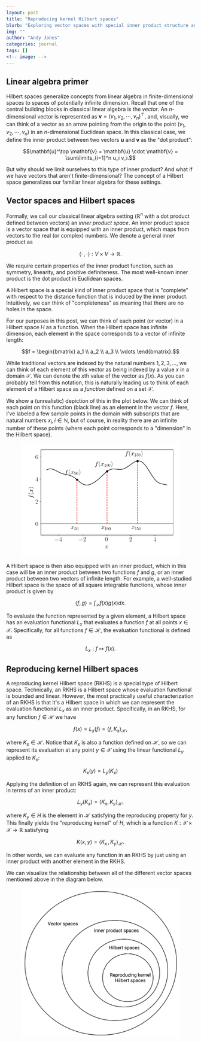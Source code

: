 ```yaml
---
layout: post
title: "Reproducing kernel Hilbert spaces"
blurb: "Exploring vector spaces with special inner product structure and a frequentist perspective on Gaussian processes."
img: ""
author: "Andy Jones"
categories: journal
tags: []
<!-- image: -->
---
```


$$\DeclareMathOperator*{\argmin}{arg\,min}$$
$$\DeclareMathOperator*{\argmax}{arg\,max}$$

<style>
.column {
  float: left;
  width: 30%;
  padding: 5px;
}

/* Clear floats after image containers */
.row::after {
  content: "";
  clear: both;
  display: table;
}
</style>


## Linear algebra primer

Hilbert spaces generalize concepts from linear algebra in finite-dimensional spaces to spaces of potentially infinite dimension. Recall that one of the central building blocks in classical linear algebra is the *vector*. An $n$-dimensional vector is represented as $\mathbf{v} = (v_1, v_2, \cdots, v_n)^\top,$ and, visually, we can think of a vector as an arrow pointing from the origin to the point $(v_1, v_2, \cdots, v_n)$ in an $n$-dimensional Euclidean space. In this classical case, we define the inner product between two vectors $\mathbf{u}$ and $\mathbf{v}$ as the "dot product":

$$\mathbf{u}^\top \mathbf{v} = \mathbf{u} \cdot \mathbf{v} = \sum\limits_{i=1}^n u_i v_i.$$

But why should we limit ourselves to this type of inner product? And what if we have vectors that aren't finite-dimensional? The concept of a Hilbert space generalizes our familiar linear algebra for these settings.

## Vector spaces and Hilbert spaces

Formally, we call our classical linear algebra setting ($\mathbb{R}^n$ with a dot product defined between vectors) an *inner product space*. An inner product space is a vector space that is equipped with an inner product, which maps from vectors to the real (or complex) numbers. We denote a general inner product as 

$$\langle \cdot \,, \cdot \rangle : V \times V \to \mathbb{R}.$$

We require certain properties of the inner product function, such as symmetry, linearity, and positive definiteness. The most well-known inner product is the dot product in Euclidean spaces.

A Hilbert space is a special kind of inner product space that is "complete" with respect to the distance function that is induced by the inner product. Intuitively, we can think of "completeness" as meaning that there are no holes in the space.

For our purposes in this post, we can think of each point (or vector) in a Hilbert space $H$ as a function. When the Hilbert space has infinite dimension, each element in the space corresponds to a vector of infinite length:

$$f = \begin{bmatrix} a_1 \\ a_2 \\ a_3 \\ \vdots \end{bmatrix}.$$

While traditional vectors are indexed by the natural numbers $1, 2, 3, \dots$, we can think of each element of this vector as being indexed by a value $x$ in a domain $\mathcal{X}$. We can denote the $x$th value of the vector as $f(x)$. As you can probably tell from this notation, this is naturally leading us to think of each element of a Hilbert space as a *function* defined on a set $\mathcal{X}$.

We show a (unrealistic) depiction of this in the plot below. We can think of each point on this function (black line) as an element in the vector $f$. Here, I've labeled a few sample points in the domain with subscripts that are natural numbers $x_i, i \in \mathbb{N}$, but of course, in reality there are an infinite number of these points (where each point corresponds to a "dimension" in the Hilbert space).

<center>
<figure>
  <img src="/assets/hilbert_space_function.png">
  <figcaption><i></i></figcaption>
</figure>
</center>

A Hilbert space is then also equipped with an inner product, which in this case will be an inner product between two functions $f$ and $g$, or an inner product between two vectors of infinite length. For example, a well-studied Hilbert space is the space of all square integrable functions, whose inner product is given by

$$\langle f, g \rangle = \int_\mathcal{X} f(x) g(x) dx.$$

To evaluate the function represented by a given element, a Hilbert space has an evaluation functional $L_x$ that evaluates a function $f$ at all points $x \in \mathcal{X}$. Specifically, for all functions $f \in \mathcal{H}$, the evaluation functional is defined as

$$L_x : f \mapsto f(x).$$

## Reproducing kernel Hilbert spaces

A reproducing kernel Hilbert space (RKHS) is a special type of Hilbert space. Technically, an RKHS is a Hilbert space whose evaluation functional is bounded and linear. However, the most practically useful characterization of an RKHS is that it's a Hilbert space in which we can represent the evaluation functional $L_x$ as an inner product. Specifically, in an RKHS, for any function $f \in \mathcal{H}$ we have

$$f(x) = L_x(f) = \langle f, K_x \rangle_{\mathcal{H}},$$

where $K_x \in \mathcal{H}$. Notice that $K_x$ is also a function defined on $\mathcal{H}$, so we can represent its evaluation at any point $y \in \mathcal{X}$ using the linear functional $L_y$ applied to $K_x$:

$$K_x(y) = L_y(K_x)$$

Applying the definition of an RKHS again, we can represent this evaluation in terms of an inner product:

$$L_y(K_x) = \langle K_x, K_y \rangle_\mathcal{H},$$

where $K_y \in H$ is the element in $\mathcal{H}$ satisfying the reproducing property for $y$. This finally yields the "reproducing kernel" of $H$, which is a function $K : \mathcal{X} \times \mathcal{X} \to \mathbb{R}$ satisfying

$$K(x, y) = \langle K_x \,, K_y \rangle_{\mathcal{H}}.$$

In other words, we can evaluate any function in an RKHS by just using an inner product with another element in the RKHS.

We can visualize the relationship between all of the different vector spaces mentioned above in the diagram below.

<center>
<figure>
  <img src="/assets/rkhs_venn.png">
  <figcaption><i></i></figcaption>
</figure>
</center>
<!-- 
## The linear case

Let's start with the extremely simple case when the RKHS is the set of functions $f(\mathbf{x}) = \mathbf{x}^\top \boldsymbol{\beta}$, defined for all $\mathbf{x} \in \mathbb{R}^n$. Here, all of these ideas reduce to simple, classical linear algebra. In particular, the we can think of each function $f$ in this space as an $n$-dimensional vector $\boldsymbol{\beta}$ representing the linear coefficients. Accordingly, the linear functional is given by

$$L_x(f) = \mathbf{x}^\top \beta.$$

Unsurprisingly, the reproducing kernel for this space is the inner product between two points $\mathbf{x}, \mathbf{y} \in \mathbb{R}^n$:

$$K(\mathbf{x}, \mathbf{y}) = \langle \mathbf{x}, \mathbf{y} \rangle = \mathbf{x}^\top \mathbf{y}.$$
 -->

## Regression

The properties of the RKHS allow for performing nonparametric regression that would seem intractable otherwise. Consider the following problem:

$$\min_{f \in \mathcal{H}} \sum\limits_{i=1}^n (y_i - f(\mathbf{x}_i))^2 + \lambda \|f\|_{\mathcal{H}}^2.$$

In its current form, this optimization problem represents a minimization over an infinite number of functions. This seems wildly intractable on its face. However, the representer theorem states that the solution must have tbe following simple form:

$$f^\star(\mathbf{x}^\prime) = \sum\limits_{i=1}^n \alpha_i K(\mathbf{x}_i, \mathbf{x}^\prime),$$

where $K(\cdot, \cdot)$ is the kernel associated with $\mathcal{H}$. This means that we only need to optimize over the finite coefficient vector $\boldsymbol{\alpha} = (\alpha_1, \cdots, \alpha_n)^\top$, rather than an infinite number of functions -- a big improvement!

Moreover, we know that we can represent the function norm as

$$\|f\|_{\mathcal{H}}^2 = \boldsymbol{\alpha}^\top \mathbf{K} \boldsymbol{\alpha},$$

where $\mathbf{K}$ is a matrix with $[\mathbf{K}]\_{ij} = K(\mathbf{x}\_i, \mathbf{x}\_j)$. We can also denote the function evaluation at a training point as $f(\mathbf{x}\_i) = \mathbf{K}\_{i\cdot}^\top \boldsymbol{\alpha}$, where $\mathbf{K}\_{i\cdot}$ is the $i$th row of $\mathbf{K}$. These steps simplify our optimization problem to the following:

$$\min_{\boldsymbol{\alpha} \in \mathbb{R}^n} \|\mathbf{y} - \mathbf{K} \boldsymbol{\alpha} \|^2 + \lambda \boldsymbol{\alpha}^\top \mathbf{K} \boldsymbol{\alpha}.$$

We can now easily solve this with calculus. Letting $\mathcal{L}$ denote the loss function above, we can expand it as follows:

$$\mathcal{L} = \mathbf{y}^\top \mathbf{y} - 2 \boldsymbol{\alpha}^\top \mathbf{K} \mathbf{y} +  \boldsymbol{\alpha}^\top \mathbf{K} \mathbf{K} \boldsymbol{\alpha} + \lambda \boldsymbol{\alpha}^\top \mathbf{K} \boldsymbol{\alpha}.$$

Taking the derivative with respect to $\boldsymbol{\alpha}$, we have

$$\frac{\partial \mathcal{L}}{\partial \boldsymbol{\alpha}} = -2 \mathbf{K} \mathbf{y} + 2 \mathbf{K} \mathbf{K} \boldsymbol{\alpha} + 2 \lambda \mathbf{K} \boldsymbol{\alpha}.$$

Equating this to zero and left-multiplying by $\mathbf{K}^{-1}$ leaves us with

$$\mathbf{K} \mathbf{K} \boldsymbol{\alpha} + \mathbf{K} \boldsymbol{\alpha} = \mathbf{K} \mathbf{y} \implies \mathbf{K} \boldsymbol{\alpha} + \lambda \boldsymbol{\alpha} = \mathbf{y}.$$

This leads us to the following solution:

$$\boldsymbol{\alpha}^\star = (\mathbf{K} + \lambda \mathbf{I}_n)^{-1} \mathbf{y}.$$

For a test point $\mathbf{x}^\prime$, the RKHS prediction is then

$$\widehat{y} = \mathbf{k}_{\mathbf{x}^\prime}^\top \boldsymbol{\alpha}^\star = k_{\mathbf{x}^\prime}^\top (\mathbf{K} + \lambda \mathbf{I}_n)^{-1} \mathbf{y},$$

where $\mathbf{k}\_{\mathbf{x}^\prime}$ is the vector with $[\mathbf{k}\_{\mathbf{x}^\prime}]\_i = K(\mathbf{x}\_i, \mathbf{x}^\prime)$.

Notice that this is also the posterior mean function for a Gaussian process with covariance function $K(\cdot, \cdot)$ and noise variance $\lambda$.

## References

- Sayan Mukherjee's [notes on reproducing kernel Hilbert spaces](http://www2.stat.duke.edu/~sayan/Sta613/2018/lec/nonlin.pdf).
- Ryan Tibshirani's [notes on the topic](https://www.stat.cmu.edu/~ryantibs/statml/lectures/RKHSnotes.pdf).
- Wikipedia entries for [RKHS](https://www.wikiwand.com/en/Reproducing_kernel_Hilbert_space) and [Hilbert spaces](https://www.wikiwand.com/en/Hilbert_space).

<!-- 

## Eigenfunctions and feature expansions

Recall that we can write a real, symmetric, $n \times n$ matrix $\mathbf{A}$ as

$$\mathbf{A} = \sum\limits_{i=1}^n \lambda_i \mathbf{v}_i \mathbf{v}_i^\top,$$

where $\lambda_i$ and $\mathbf{v}\_i$ are the $i$th eigenvalue and eigenvector of $\mathbf{A}$, respectively. This is often called an *eigendecomposition* of the matrix $\mathbf{A}$.

Kernel functions have a similar decomposition. However, unlike a matrix with finite dimension, this decomposition takes the form of an infinite sum. Specifically, as a result of Mercer's theorem, a kernel function $K$ can be decomposed as

$$K(\mathbf{x}, \mathbf{y}) = \sum\limits_{i=1}^\infty \lambda_i \phi_i(\mathbf{x}) \phi_i(\mathbf{y}),$$

where $\\{\phi_i(\cdot)\\}$ are known as eigen*functions*. Each eigenfunction obeys the integral equation

$$\int K(\mathbf{x}, \mathbf{y}) \phi_i (\mathbf{x}) d \mathbf{x} = \lambda_i \phi_i(\mathbf{y}).$$

We can approximate this integral with a finite sample as

$$\frac1n \sum\limits_{s=1}^S K(\mathbf{x}_s, \mathbf{y}) \phi_i(\mathbf{x}_s) = \lambda_i \phi_i(\mathbf{y}),$$

where $\mathbf{x}\_1, \dots, \mathbf{x}\_S$ are a finite sample from $X$. In this case, we can represent our approximation to the eigenfunction $\phi_i$ as a vector $\mathbf{v}\_i$ of length $S$. Further, if we use our finite sample to plug into the equation for $\mathbf{y}$ and denoting $\mathbf{K}$ as the matrix with elements $[\mathbf{K}]\_{s, s^\prime} = K(\mathbf{x}\_s, \mathbf{s}\_{s^\prime})$, we can write the above equation as

$$\mathbf{K} \mathbf{v}_i = \lambda_i \mathbf{v}_i.$$

We can immediately recognize this as an eigenvector problem, where $\mathbf{v}\_i$ is an eigenvector of $\mathbf{K}$, and $\lambda\_i$ is an eigenvalue of $\mathbf{K}.$

<center>
<figure>
  <img src="/assets/eigenfunctions_rkhs.png">
  <figcaption><i></i></figcaption>
</figure>
</center>

<center>
<figure>
  <img src="/assets/eigenvalues_rkhs.png">
  <figcaption><i></i></figcaption>
</figure>
</center>

 -->
